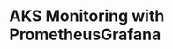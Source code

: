 # AKS Monitoring with PrometheusGrafana                                                                                                                                                                                                                                  
